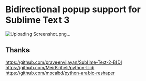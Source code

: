 Bidirectional popup support for Sublime Text 3
===================


![Uploading Screenshot.png…]()


Thanks
----
https://github.com/praveenvijayan/Sublime-Text-2-BIDI
https://github.com/MeirKriheli/python-bidi <br>
https://github.com/mpcabd/python-arabic-reshaper








